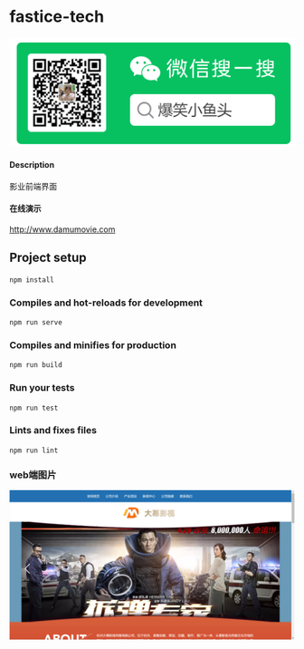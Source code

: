 # fastice-tech
![输入图片说明](21image.png)
#### Description
影业前端界面

#### 在线演示
http://www.damumovie.com

## Project setup
```
npm install
```

### Compiles and hot-reloads for development
```
npm run serve
```

### Compiles and minifies for production
```
npm run build
```

### Run your tests
```
npm run test
```

### Lints and fixes files
```
npm run lint
```


### web端图片

![输入图片说明](image.png)